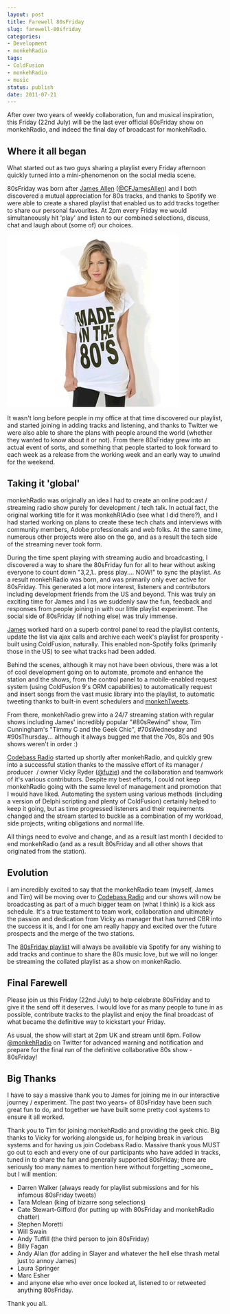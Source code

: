 ```yaml
---
layout: post
title: Farewell 80sFriday
slug: farewell-80sfriday
categories:
- Development
- monkehRadio
tags:
- ColdFusion
- monkehRadio
- music
status: publish
date: 2011-07-21
---
```

<p>After over two years of weekly collaboration, fun and musical inspiration, this Friday (22nd July) will be the last ever official 80sFriday show on monkehRadio, and indeed the final day of broadcast for monkehRadio.</p>
<h2>Where it all began</h2>
<p>What started out as two guys sharing a playlist every Friday afternoon quickly turned into a mini-phenomenon on the social media scene.</p>
<p>80sFriday was born after <a title="Visit James' site" href="http://jamesallen.name/" target="_blank">James Allen</a> (<a title="Follow James on Twitter" href="http://twitter.com/CFJamesAllen" target="_blank">@CFJamesAllen</a>) and I both discovered a mutual appreciation for 80s tracks, and thanks to Spotify we were able to create a shared playlist that enabled us to add tracks together to share our personal favourites. At 2pm every Friday we would simultaneously hit 'play' and listen to our combined selections, discuss, chat and laugh about (some of) our choices.</p>
<p><a href="/assets/uploads/2010/01/madeinthe80s.gif"><img title="madeinthe80s" src="/assets/uploads/2010/01/madeinthe80s.gif" alt="madeinthe80s" /></a></p>
<p>It wasn't long before people in my office at that time discovered our playlist, and started joining in adding tracks and listening, and thanks to Twitter we were also able to share the plans with people around the world (whether they wanted to know about it or not). From there 80sFriday grew into an actual event of sorts, and something that people started to look forward to each week as a release from the working week and an early way to unwind for the weekend.</p>
<h2>Taking it 'global'</h2>
<p>monkehRadio was originally an idea I had to create an online podcast / streaming radio show purely for development / tech talk. In actual fact, the original working title for it was monkehRIAdio (see what I did there?), and I had started working on plans to create these tech chats and interviews with community members, Adobe professionals and web folks. At the same time, numerous other projects were also on the go, and as a result the tech side of the streaming never took form.</p>
<p>During the time spent playing with streaming audio and broadcasting, I discovered a way to share the 80sFriday fun for all to hear without asking everyone to count down "3,2,1.. press play.... NOW!" to sync the playlist. As a result monkehRadio was born, and was primarily only ever active for 80sFriday. This generated a lot more interest, listeners and contributors including development friends from the US and beyond. This was truly an exciting time for James and I as we suddenly saw the fun, feedback and responses from people joining in with our little playlist experiment. The social side of 80sFriday (if nothing else) was truly immense.</p>
<p><a title="Follow James on Twitter" href="http://twitter/CFJamesAllen" target="_blank">James</a> worked hard on a superb control panel to read the playlist contents, update the list via ajax calls and archive each week's playlist for prosperity - built using ColdFusion, naturally. This enabled non-Spotify folks (primarily those in the US) to see what tracks had been added.</p>
<p>Behind the scenes, although it may not have been obvious, there was a lot of cool development going on to automate, promote and enhance the station and the shows, from the control panel to a mobile-enabled request system (using ColdFusion 9's ORM capabilities) to automatically request and insert songs from the vast music library into the playlist, to automatic tweeting thanks to built-in event schedulers and <a title="monkehTweets on riaforge.org" href="http://monkehtweet.riaforge.org" target="_blank">monkehTweets</a>.</p>
<p>From there, monkehRadio grew into a 24/7 streaming station with regular shows including James' incredibly popular "#80sRewind" show, Tim Cunningham's "Timmy C and the Geek Chic", #70sWednesday and #90sThursday... although it always bugged me that the 70s, 80s and 90s shows weren't in order :)</p>
<p><a title="Visit Codebass Radio" href="http://codebassradio.net/" target="_blank">Codebass Radio</a> started up shortly after monkehRadio, and quickly grew into a successful station thanks to the massive effort of its manager / producer  / owner Vicky Ryder (<a title="Follow @fuzie on Twitter" href="http://twitter.com/fuzie" target="_blank">@fuzie</a>) and the collaboration and teamwork of it's various contributors. Despite my best efforts, I could not keep monkehRadio going with the same level of management and promotion that I would have liked. Automating the system using various methods (including a version of Delphi scripting and plenty of ColdFusion) certainly helped to keep it going, but as time progressed listeners and their requirements changed and the stream started to buckle as a combination of my workload, side projects, writing obligations and normal life.</p>
<p>All things need to evolve and change, and as a result last month I decided to end monkehRadio (and as a result 80sFriday and all other shows that originated from the station).</p>
<h2>Evolution</h2>
<p>I am incredibly excited to say that the monkehRadio team (myself, James and Tim) will be moving over to <a title="Visit Codebass Radio" href="http://codebassradio.net/" target="_blank">Codebass Radio</a> and our shows will now be broadcasting as part of a much bigger team on (what I think) is a kick ass schedule. It's a true testament to team work, collaboration and ultimately the passion and dedication from Vicky as manager that has turned CBR into the success it is, and I for one am really happy and excited over the future prospects and the merge of the two stations.</p>
<p>The <a title="Open the 80sFriday playlist" href="http://bit.ly/80sFridayPlaylist" target="_blank">80sFriday playlist</a> will always be available via Spotify for any wishing to add tracks and continue to share the 80s music love, but we will no longer be streaming the collated playlist as a show on monkehRadio.</p>
<h2>Final Farewell</h2>
<p>Please join us this Friday (22nd July) to help celebrate 80sFriday and to give it the send off it deserves. I would love for as many people to tune in as possible, contribute tracks to the playlist and enjoy the final broadcast of what became the definitive way to kickstart your Friday.</p>
<p>As usual, the show will start at 2pm UK and stream until 6pm. Follow <a title="Follow @monkehRadio on Twitter" href="http://twitter.com/monkehRadio" target="_blank">@monkehRadio</a> on Twitter for advanced warning and notification and prepare for the final run of the definitive collaborative 80s show - 80sFriday!</p>
<h2>Big Thanks</h2>
<p>I have to say a massive thank you to James for joining me in our interactive journey / experiment. The past two years+ of 80sFriday have been such great fun to do, and together we have built some pretty cool systems to ensure it all worked.</p>
<p>Thank you to Tim for joining monkehRadio and providing the geek chic. Big thanks to Vicky for working alongside us, for helping break in various systems and for having us join Codebass Radio. Massive thank yous MUST go out to each and every one of our participants who have added in tracks, tuned in to share the fun and generally supported 80sFriday; there are seriously too many names to mention here without forgetting _someone_ but I will mention:</p>
<ul>
<li>Darren Walker (always ready for playlist submissions and for his infamous 80sFriday tweets)</li>
<li>Tara Mclean (king of bizarre song selections)</li>
<li>Cate Stewart-Gifford (for putting up with 80sFriday and monkehRadio chatter)</li>
<li>Stephen Moretti</li>
<li>Will Swain</li>
<li>Andy Tuffill (the third person to join 80sFriday)</li>
<li>Billy Fagan</li>
<li>Andy Allan (for adding in Slayer and whatever the hell else thrash metal just to annoy James)</li>
<li>Laura Springer</li>
<li>Marc Esher</li>
<li>and anyone else who ever once looked at, listened to or retweeted anything 80sFriday.</li>
</ul>
<div>Thank you all.</div>
